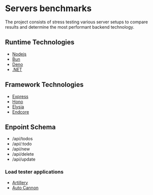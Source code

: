 # Servers benchmarks
The project consists of stress testing various server setups to compare results and determine the most performant backend technology.

## Runtime Technologies
- [Nodejs](https://nodejs.org/en)
- [Bun](https://bun.sh)
- [Deno](deno.com/)
- [.NET](https://dotnet.microsoft.com/en-us/download)

## Framework Technologies
- [Express](https://expressjs.com)
- [Hono](hono.dev/)
- [Elysia](elysiajs.com/)
- [Endcore](https://encore.dev)

## Enpoint Schema
- /api/todos
- /api/:todo
- /api/new
- /api/delete
- /api/update

### Load tester applications
- [Artillery](https://www.artillery.io)
- [Auto Cannon](https://github.com/mcollina/autocannon#readme)
